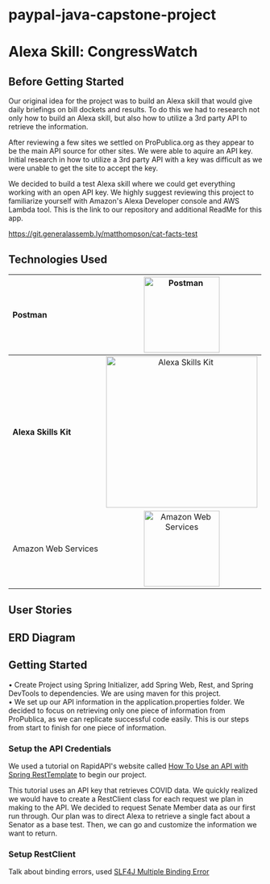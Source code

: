 # paypal-java-capstone-project

# Alexa Skill: CongressWatch

## Before Getting Started

Our original idea for the project was to build an Alexa skill that would give daily briefings on bill dockets and
results. To do this we had to research not only how to build an Alexa skill, but also how to utilize a 3rd party API to retrieve
the information.  

After reviewing a few sites we settled on ProPublica.org as they appear to be the main API source for other sites. We
were able to aquire an API key. Initial research in how to utilize a 3rd party API with a key was difficult as we were unable to get the site to accept
the key.  

We decided to build a test Alexa skill where we could get everything working with an open API key. We highly suggest reviewing this project to familiarize yourself with Amazon's Alexa Developer console and AWS Lambda tool. This is the link to our repository and additional ReadMe for this app.

https://git.generalassemb.ly/matthompson/cat-facts-test

## Technologies Used
| Postman | <img src="https://www.postman.com/assets/logos/postman-logo-stacked.svg" alt="Postman" width="150"/> |
| :------- | :-------: |
| __Alexa Skills Kit__ | <img src="https://d3ogm7ac91k97u.cloudfront.net/content/dam/alexa/alexa-brand-guidelines-2021-refresh-/Alexa_Logo_RGB_BLUE.png" alt="Alexa Skills Kit" width="300"/> |
| Amazon Web Services | <img src="https://d1.awsstatic.com/logos/aws-logo-lockups/poweredbyaws/PB_AWS_logo_RGB_stacked.547f032d90171cdea4dd90c258f47373c5573db5.png" alt="Amazon Web Services" width="150"/> |





## User Stories

## ERD Diagram

## Getting Started
• Create Project using Spring Initializer, add Spring Web, Rest, and Spring DevTools to dependencies. We are using maven for this project.  
• We set up our API information in the application.properties folder. We decided to focus on retrieving only one piece of information from ProPublica, as we can replicate successful code easily. This is our steps from start to finish for one piece of information. 

### Setup the API Credentials
We used a tutorial on RapidAPI's website called [How To Use an API with Spring RestTemplate](https://rapidapi.com/blog/how-to-use-an-api-with-spring-resttemplate/) to begin our project. 

This tutorial uses an API key that retrieves COVID data. We quickly realized we would have to create a RestClient class for each request we plan in making to the API. We decided to request Senate Member data as our first run through. Our plan was to direct Alexa to retrieve a single fact about a Senator as a base test. Then, we can go and customize the information we want to return. 

### Setup RestClient
Talk about binding errors, used [SLF4J Multiple Binding Error](http://www.slf4j.org/codes.html#multiple_bindings) 
